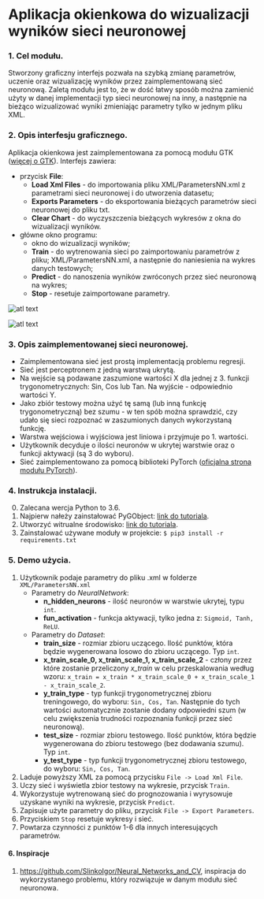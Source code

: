 Aplikacja okienkowa do wizualizacji wyników sieci neuronowej
======
### 1. Cel modułu.
Stworzony graficzny interfejs pozwała na szybką zmianę parametrów, uczenie oraz wizualizację wyników przez zaimplementowaną sieć neuronową. Zaletą modułu jest to, że w dość łatwy sposób można zamienić użyty w danej implementacji typ sieci neuronowej na inny, a następnie na bieżąco wizualizować wyniki zmieniając parametry tylko w jednym pliku XML.
### 2. Opis interfesju graficznego.
Aplikacja okienkowa jest zaimplementowana za pomocą modułu GTK ([więcej o GTK](https://www.gtk.org/)). 
Interfejs zawiera:
- przycisk **File**:
    - **Load Xml Files** - do importowania pliku XML/ParametersNN.xml z parametrami sieci neuronowej i do utworzenia datasetu;
    - **Exports Parameters** - do eksportowania bieżących parametrów sieci neuronowej do pliku txt.
    - **Clear Chart** - do wyczyszczenia bieżących wykresów z okna do wizualizacji wyników.
- główne okno programu:
    - okno do wizualizacji wyników;
    - **Train** - do wytrenowania sieci po zaimportowaniu parametrów z pliku; XML/ParametersNN.xml, a następnie do naniesienia na wykres danych testowych;
    - **Predict** - do nanoszenia wyników zwróconych przez sieć neuronową na wykres;
    - **Stop** - resetuje zaimportowane parametry.


![atl text](https://i.imgur.com/jnUSEWh.png "Rys. 1. Interfejs graficzny.")

![atl text](https://i.imgur.com/YHasoMn.png "Rys. 2. Interfejs graficzny.")

### 3. Opis zaimplementowanej sieci neuronowej.
- Zaimplementowana sieć jest prostą implementacją problemu regresji. 
- Sieć jest perceptronem z jedną warstwą ukrytą. 
- Na wejście są podawane zaszumione wartości X dla jednej z 3. funkcji trygonometrycznych: Sin, Cos lub Tan. Na wyjście - odpowiednio wartości Y.
- Jako zbiór testowy można użyć tę samą (lub inną funkcję trygonometryczną) bez szumu - w ten spób można sprawdzić, czy udało się sieci rozpoznać w zaszumionych danych wykorzystaną funkcję.
- Warstwa wejściowa i wyjściowa jest liniowa i przyjmuje po 1. wartości.
- Użytkownik decyduje o ilości neuronów w ukrytej warstwie oraz o funkcji aktywacji (są 3 do wyboru).
- Sieć zaimplementowano za pomocą biblioteki PyTorch ([oficjalna strona modułu PyTorch](https://pytorch.org/)).

### 4. Instrukcja instalacji. 
0. Zalecana wercja Python to 3.6.
1. Najpierw nałeży zainstałować PyGObject: [link do tutoriala](https://pygobject.readthedocs.io/en/latest/getting_started.html).
2. Utworzyć witrualne środowisko: [link do tutoriala](https://python101.readthedocs.io/pl/latest/env/tools.html).
3. Zainstalować używane moduły w projekcie: `$ pip3 install -r requirements.txt`

### 5. Demo użycia.
1. Użytkownik podaje parametry do pliku .xml w folderze `XML/ParametersNN.xml`
    - Parametry do *NeuralNetwork*:
        - **n_hidden_neurons** - ilość neuronów w warstwie ukrytej, typu `int`.
        - **fun_activation** - funkcja aktywacji, tylko jedna z: `Sigmoid, Tanh, ReLU`.
    - Parametry do *Dataset*:
        - **train_size** - rozmiar zbioru uczącego. Ilość punktów, która będzie wygenerowana losowo do zbioru uczącego. Typ `int`.
        - **x_train_scale_0, x_train_scale_1, x_train_scale_2** - człony przez które zostanie przeliczony *x_train* w celu przeskalowania według wzoru: `x_train = x_train * x_train_scale_0 + x_train_scale_1 - x_train_scale_2`.
        - **y_train_type** - typ funkcji trygonometrycznej zbioru treningowego, do wyboru: `Sin, Cos, Tan`. Następnie do tych wartości automatycznie zostanie dodany odpowiedni szum (w celu zwiększenia trudności rozpoznania funkcji przez sieć neuronową).
        - **test_size** - rozmiar zbioru testowego. Ilość punktów, która będzie wygenerowana do zbioru testowego (bez dodawania szumu). Typ `int`.
        - **y_test_type** - typ funkcji trygonometrycznej zbioru testowego, do wyboru: `Sin, Cos, Tan`.
2. Laduje powyższy XML za pomocą przycisku `File -> Load Xml File`.
3. Uczy sieć i wyświetla zbior testowy na wykresie, przycisk `Train`.
4. Wykorzystuje wytrenowaną sieć do prognozowania i wyrysowuje uzyskane wyniki na wykresie, przycisk `Predict`.
5. Zapisuje użyte parametry do pliku, przycisk `File -> Export Parameters`.
6. Przyciskiem `Stop` resetuje wykresy i sieć.
7. Powtarza czynności z punktów 1-6 dla innych interesujących parametrów.

#### 6. Inspiracje
1. https://github.com/SlinkoIgor/Neural_Networks_and_CV, inspiracja do wykorzystanego problemu, który rozwiązuje w danym modułu sieć neuronowa.

